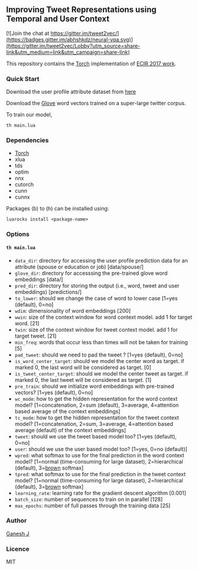 ## Improving Tweet Representations using Temporal and User Context

[![Join the chat at https://gitter.im/tweet2vec/](https://badges.gitter.im/abhshkdz/neural-vqa.svg)](https://gitter.im/tweet2vec/Lobby?utm_source=share-link&utm_medium=link&utm_campaign=share-link)

This repository contains the [Torch](http://torch.ch/) implementation of [ECIR 2017 work](https://arxiv.org/abs/1612.06062). 

### Quick Start
Download the user profile attribute dataset from [here](http://cs.stanford.edu/~bdlijiwei/ACL_profile_full_data.zip)

Download the [Glove](http://nlp.stanford.edu/data/glove.twitter.27B.zip) word vectors trained on a super-large twitter corpus.

To train our model,

```
th main.lua
```

### Dependencies
* [Torch](http://torch.ch/)
* xlua
* tds
* optim
* nnx
* cutorch
* cunn
* cunnx

Packages (b) to (h) can be installed using:
```
luarocks install <package-name>
```

### Options

#### `th main.lua`

* `data_dir`: directory for accessing the user profile prediction data for an attribute (spouse or education or job) [data/spouse/]
* `glove_dir`: directory for accesssing the pre-trained glove word embeddings [data/]
* `pred_dir`: directory for storing the output (i.e., word, tweet and user embeddings) [predictions/]
* `to_lower`: should we change the case of word to lower case [1=yes (default), 0=no]
* `wdim`: dimensionality of word embeddings [200]
* `wwin`: size of the context window for word context model. add 1 for target word. [21]
* `twin`: size of the context window for tweet context model. add 1 for target tweet. [21]
* `min_freq`: words that occur less than <int> times will not be taken for training [5]
* `pad_tweet`: should we need to pad the tweet ? [1=yes (default), 0=no]
* `is_word_center_target`: should we model the center word as target. if marked 0, the last word will be considered as target. [0]
* `is_tweet_center_target`: should we model the center tweet as target. if marked 0, the last tweet will be considered as target. [1]
* `pre_train`: should we initialize word embeddings with pre-trained vectors? [1=yes (default), 0=no]
* `wc_mode`: how to get the hidden representation for the word context model? [1=concatenation, 2=sum (default), 3=average, 4=attention based average of the context embeddings]
* `tc_mode`: how to get the hidden representation for the tweet context model? [1=concatenation, 2=sum, 3=average, 4=attention based average (default) of the context embeddings]
* `tweet`: should we use the tweet based model too? [1=yes (default), 0=no]
* `user`: should we use the user based model too? [1=yes, 0=no (default)]
* `wpred`: what softmax to use for the final prediction in the word context model? [1=normal (time-consuming for large dataset), 2=hierarchical (default), 3=[brown](https://github.com/yoonkim/lstm-char-cnn) softmax]
* `tpred`: what softmax to use for the final prediction in the tweet context model? [1=normal (time-consuming for large dataset), 2=hierarchical (default), 3=[brown](https://github.com/yoonkim/lstm-char-cnn) softmax]
* `learning_rate`: learning rate for the gradient descent algorithm [0.001]
* `batch_size`: number of sequences to train on in parallel [128]
* `max_epochs`: number of full passes through the training data [25]

### Author
[Ganesh J](https://researchweb.iiit.ac.in/~ganesh.j/)

### Licence
MIT